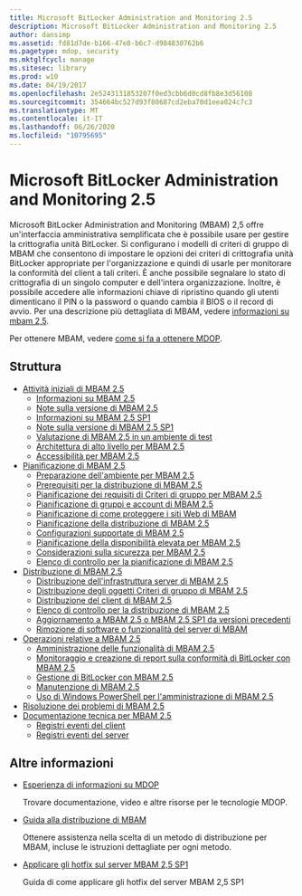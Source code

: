 ```yaml
---
title: Microsoft BitLocker Administration and Monitoring 2.5
description: Microsoft BitLocker Administration and Monitoring 2.5
author: dansimp
ms.assetid: fd81d7de-b166-47e8-b6c7-d984830762b6
ms.pagetype: mdop, security
ms.mktglfcycl: manage
ms.sitesec: library
ms.prod: w10
ms.date: 04/19/2017
ms.openlocfilehash: 2e5243131853207f0ed3cbb6d0cd8fb8e3d56108
ms.sourcegitcommit: 354664bc527d93f80687cd2eba70d1eea024c7c3
ms.translationtype: MT
ms.contentlocale: it-IT
ms.lasthandoff: 06/26/2020
ms.locfileid: "10795695"
---
```

# Microsoft BitLocker Administration and Monitoring 2.5

Microsoft BitLocker Administration and Monitoring (MBAM) 2,5 offre un'interfaccia amministrativa semplificata che è possibile usare per gestire la crittografia unità BitLocker. Si configurano i modelli di criteri di gruppo di MBAM che consentono di impostare le opzioni dei criteri di crittografia unità BitLocker appropriate per l'organizzazione e quindi di usarle per monitorare la conformità del client a tali criteri. È anche possibile segnalare lo stato di crittografia di un singolo computer e dell'intera organizzazione. Inoltre, è possibile accedere alle informazioni chiave di ripristino quando gli utenti dimenticano il PIN o la password o quando cambia il BIOS o il record di avvio. Per una descrizione più dettagliata di MBAM, vedere [informazioni su mbam 2,5](about-mbam-25.md).

Per ottenere MBAM, vedere [come si fa a ottenere MDOP](https://docs.microsoft.com/microsoft-desktop-optimization-pack/index#how-to-get-mdop).

## Struttura

- <a href="" id="getting-started-with-mbam-2-5"></a>[Attività iniziali di MBAM 2.5](getting-started-with-mbam-25.md)
  - [Informazioni su MBAM 2.5](about-mbam-25.md)
  - [Note sulla versione di MBAM 2.5](release-notes-for-mbam-25.md)
  - [Informazioni su MBAM 2.5 SP1](about-mbam-25-sp1.md)
  - [Note sulla versione di MBAM 2.5 SP1](release-notes-for-mbam-25-sp1.md)
  - [Valutazione di MBAM 2.5 in un ambiente di test](evaluating-mbam-25-in-a-test-environment.md)
  - [Architettura di alto livello per MBAM 2.5](high-level-architecture-for-mbam-25.md)
  - [Accessibilità per MBAM 2.5](accessibility-for-mbam-25.md)
- <a href="" id="planning-for-mbam-2-5"></a>[Pianificazione di MBAM 2.5](planning-for-mbam-25.md)
  - [Preparazione dell'ambiente per MBAM 2.5](preparing-your-environment-for-mbam-25.md)
  - [Prerequisiti per la distribuzione di MBAM 2.5](mbam-25-deployment-prerequisites.md)
  - [Pianificazione dei requisiti di Criteri di gruppo per MBAM 2.5](planning-for-mbam-25-group-policy-requirements.md)
  - [Pianificazione di gruppi e account di MBAM 2.5](planning-for-mbam-25-groups-and-accounts.md)
  - [Pianificazione di come proteggere i siti Web di MBAM](planning-how-to-secure-the-mbam-websites.md)
  - [Pianificazione della distribuzione di MBAM 2.5](planning-to-deploy-mbam-25.md)
  - [Configurazioni supportate di MBAM 2.5](mbam-25-supported-configurations.md)
  - [Pianificazione della disponibilità elevata per MBAM 2.5](planning-for-mbam-25-high-availability.md)
  - [Considerazioni sulla sicurezza per MBAM 2.5](mbam-25-security-considerations.md)
  - [Elenco di controllo per la pianificazione di MBAM 2.5](mbam-25-planning-checklist.md)
- <a href="" id="deploying-mbam-2-5"></a>[Distribuzione di MBAM 2.5](deploying-mbam-25.md)
  - [Distribuzione dell'infrastruttura server di MBAM 2.5](deploying-the-mbam-25-server-infrastructure.md)
  - [Distribuzione degli oggetti Criteri di gruppo di MBAM 2.5](deploying-mbam-25-group-policy-objects.md)
  - [Distribuzione del client di MBAM 2.5](deploying-the-mbam-25-client.md)
  - [Elenco di controllo per la distribuzione di MBAM 2.5](mbam-25-deployment-checklist.md)
  - [Aggiornamento a MBAM 2.5 o MBAM 2.5 SP1 da versioni precedenti](upgrading-to-mbam-25-or-mbam-25-sp1-from-previous-versions.md)
  - [Rimozione di software o funzionalità del server di MBAM](removing-mbam-server-features-or-software.md)
- <a href="" id="operations-for-mbam-2-5"></a>[Operazioni relative a MBAM 2.5](operations-for-mbam-25.md)
  - [Amministrazione delle funzionalità di MBAM 2.5](administering-mbam-25-features.md)
  - [Monitoraggio e creazione di report sulla conformità di BitLocker con MBAM 2.5](monitoring-and-reporting-bitlocker-compliance-with-mbam-25.md)
  - [Gestione di BitLocker con MBAM 2.5](performing-bitlocker-management-with-mbam-25.md)
  - [Manutenzione di MBAM 2.5](maintaining-mbam-25.md)
  - [Uso di Windows PowerShell per l'amministrazione di MBAM 2.5](using-windows-powershell-to-administer-mbam-25.md)
- <a href="" id="troubleshooting-mbam-2-5"></a>[Risoluzione dei problemi di MBAM 2.5](troubleshooting-mbam-25.md)
- <a href="" id="technical-reference-for-mbam-2-5"></a>[Documentazione tecnica per MBAM 2.5](technical-reference-for-mbam-25.md)
  - [Registri eventi del client](client-event-logs.md)
  - [Registri eventi del server](server-event-logs.md)

## Altre informazioni

- [Esperienza di informazioni su MDOP](index.md)

  Trovare documentazione, video e altre risorse per le tecnologie MDOP.

- [Guida alla distribuzione di MBAM](https://www.microsoft.com/download/details.aspx?id=38398)

  Ottenere assistenza nella scelta di un metodo di distribuzione per MBAM, incluse le istruzioni dettagliate per ogni metodo.
    
- [Applicare gli hotfix sul server MBAM 2,5 SP1](apply-hotfix-for-mbam-25-sp1.md)

  Guida di come applicare gli hotfix del server MBAM 2,5 SP1
